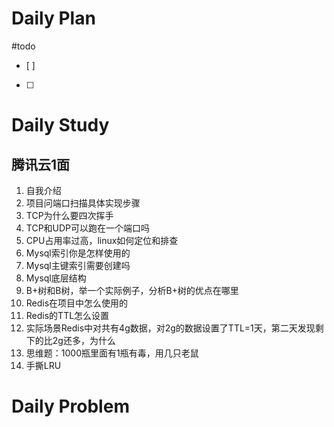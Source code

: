 # Daily Plan
#todo
- [ ] 
- [ ] 
# Daily Study
## 腾讯云1面
1. 自我介绍
2. 项目问端口扫描具体实现步骤
3. TCP为什么要四次挥手
4. TCP和UDP可以跑在一个端口吗
5. CPU占用率过高，linux如何定位和排查
6. Mysql索引你是怎样使用的
7. Mysql主键索引需要创建吗
8. Mysql底层结构
9. B+树和B树，举一个实际例子，分析B+树的优点在哪里
10. Redis在项目中怎么使用的
11. Redis的TTL怎么设置
12. 实际场景Redis中对共有4g数据，对2g的数据设置了TTL=1天，第二天发现剩下的比2g还多，为什么
13. 思维题：1000瓶里面有1瓶有毒，用几只老鼠
14. 手撕LRU
# Daily Problem